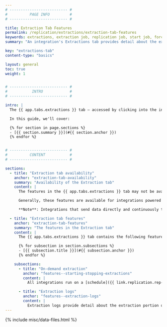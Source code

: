 ```yaml
---
# -------------------------- #
#          PAGE INFO         #
# -------------------------- #

title: Extraction Tab Features
permalink: /replication/extractions/extraction-tab-features
keywords: extractions, extraction job, replication job, start job, force start, tab
summary: "An integration's Extractions tab provides detail about the extraction portion of the replication process for a the integration. This includes detailed logs and on-demand job controls."

key: "extractions-tab"
content-type: "basics"

layout: general
toc: true
weight: 1


# -------------------------- #
#           INTRO            #
# -------------------------- #

intro: |
  The {{ app.tabs.extractions }} tab — accessed by clicking into the integration from the {{ app.page-names.dashboard }} — provides detail about the Extraction portion of the replication process for a given integration.

  In this guide, we'll cover:

  {% for section in page.sections %}
  - [{{ section.summary }}](#{{ section.anchor }})
  {% endfor %}


# -------------------------- #
#          CONTENT           #
# -------------------------- #

sections:
  - title: "Extraction tab availability"
    anchor: "extraction-tab-availability"
    summary: "Availability of the Extraction tab"
    content: |
      The features in the {{ app.tabs.extractions }} tab may not be available for some integrations.

      Generally, these features are available for integrations powered by Singer taps. As integrations are converted to the Singer system, the features listed below will be made available.

      **Note**: Integrations that send data directly and continuously to Stitch will not have these features. This applies to Import API and webhook-based integrations.

  - title: "Extraction tab features"
    anchor: "extraction-tab-features"
    summary: "The features in the Extraction tab"
    content: |
      The {{ app.tabs.extractions }} tab contains the following features:

      {% for subsection in section.subsections %}
      - [{{ subsection.title }}](#{{ subsection.anchor }})
      {% endfor %}

    subsections:
      - title: "On-demand extraction"
        anchor: "features--starting-stopping-extractions"
        content: |
          All integrations run on a [schedule]({{ link.replication.rep-scheduling | prepend: site.baseurl }}) but you can also start and stop extractions on demand. This is useful for testing configuration changes or recovering from an error. Refer to the [Start and stop extraction jobs documentation]({{ link.replication.start-stop-extraction | prepend: site.baseurl }}) for more info.

      - title: "Extraction logs"
        anchor: "features--extraction-logs"
        content: |
          Extraction logs provide detail about the extraction portion of the replication process for an integration. Refer to the [Extraction logs documentation]({{ link.replication.extraction-logs | prepend: site.baseurl }}) for more info.
---
```

{% include misc/data-files.html %}
